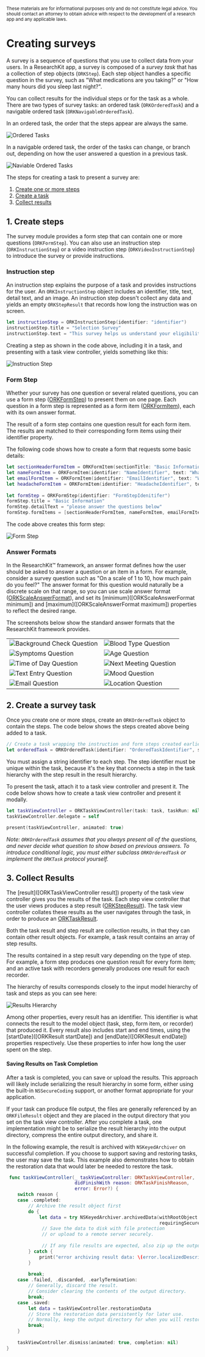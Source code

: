 # 
<sub>These materials are for informational purposes only and do not constitute legal advice. You should contact an attorney to obtain advice with respect to the development of a research app and any applicable laws.</sub>

# Creating surveys

A survey is a sequence of questions that you use to collect data from your users. In a ResearchKit app, a survey is composed of a <i>survey task</i> that has a collection of step objects (`ORKStep`). Each step object handles a specific question in the survey, such as "What medications are you taking?" or "How many hours did you sleep last night?".

You can collect results for the individual steps or for the task as a whole. There are two types of survey tasks: an ordered task (`ORKOrderedTask`) and a navigable ordered task (`ORKNavigableOrderedTask`).

In an ordered task, the order that the steps appear are always the same. 


![Ordered Tasks](creating-surveys-ordered-tasks)

In a navigable ordered task, the order of the tasks can change, or branch out, depending on how the user answered a question in a previous task.

![Naviable Ordered Tasks](creating-surveys-navigable-ordered-tasks)

The steps for creating a task to present a survey are:

1. <a href="#create">Create one or more steps</a>
2. <a href="#task">Create a task</a>
3. <a href="#results">Collect results</a>

## 1. Create steps

The survey module provides a form step that can contain one or more questions
(`ORKFormStep`). You can also use an instruction step
(`ORKInstructionStep`) or a video instruction step (`ORKVideoInstructionStep`) to introduce the survey or provide instructions.

### Instruction step

An instruction step explains the purpose of a task and provides
instructions for the user. An `ORKInstructionStep` object includes an
identifier, title, text, detail text, and an image. An
instruction step doesn't collect any data and yields an empty
`ORKStepResult` that records how long the instruction was
on screen.

```swift
let instructionStep = ORKInstructionStep(identifier: "identifier")
instructionStep.title = "Selection Survey"
instructionStep.text = "This survey helps us understand your eligibility for the fitness study"
```

Creating a step as shown in the code above, including it in a task, and presenting with a task view controller, yields something like this:

![Instruction Step](creating-surveys-instruction-step)

### Form Step

Whether your survey has one question or several related questions, you can use a form step ([ORKFormStep](#)) to present them on one page. Each question in a form step is represented as a form item ([ORKFormItem](#)), each with its
own answer format.

The result of a form step contains one question result for each form
item. The results are matched to their corresponding form items using
their identifier property.

The following code shows how to create a form that requests some basic details:


```swift
let sectionHeaderFormItem = ORKFormItem(sectionTitle: "Basic Information")
let nameFormItem = ORKFormItem(identifier: "NameIdentifier", text: "What is your name?", answerFormat: ORKTextAnswerFormat())
let emailFormItem = ORKFormItem(identifier: "EmailIdentifier", text: "What is your email?", answerFormat: ORKEmailAnswerFormat())
let headacheFormItem = ORKFormItem(identifier: "HeadacheIdentifier", text: "Do you have a headache?", answerFormat: ORKBooleanAnswerFormat())
 
let formStep = ORKFormStep(identifier: "FormStepIdenitifer")
formStep.title = "Basic Information"
formStep.detailText = "please answer the questions below"
formStep.formItems = [sectionHeaderFormItem, nameFormItem, emailFormItem, headacheFormItem]
```

The code above creates this form step:

![Form Step](creating-surveys-form-step)

### Answer Formats

In the ResearchKit™ framework, an answer format defines how the user should be asked to
answer a question or an item in a form.  For example, consider a
survey question such as "On a scale of 1 to 10, how much pain do you
feel?" The answer format for this question would naturally be a
discrete scale on that range, so you can use scale answer format ([ORKScaleAnswerFormat](#)), 
and set its [minimum]([ORKScaleAnswerFormat minimum]) and [maximum]([ORKScaleAnswerFormat maximum]) 
properties to reflect the desired range.  

The screenshots below show the standard answer formats that the ResearchKit framework provides.

|   |   |
|---|---|
| ![Background Check Question](creating-surveys-background-check) | ![Blood Type Question](creating-surveys-blood-type) |
| ![Symptoms Question](creating-surveys-symptom-choice) | ![Age Question](creating-surveys-age) |
| ![Time of Day Question](creating-surveys-time-of-day) | ![Next Meeting Question](creating-surveys-next-meeting) |
| ![Text Entry Question](creating-survyes-feeling-text-entry) | ![Mood Question](creating-surveys-slider) |
| ![Email Question](creating-surveys-email) | ![Location Question](creating-surveys-location) |

## 2. Create a survey task

Once you create one or more steps, create an `ORKOrderedTask` object to
contain the steps. The code below shows the steps created above being added to a task.

```swift
// Create a task wrapping the instruction and form steps created earlier.
let orderedTask = ORKOrderedTask(identifier: "OrderedTaskIdentifier", steps: [instructionStep, formStep])
```


You must assign a string identifier to each step. The step identifier must be unique within the task, because it's the key that connects a step in the task hierarchy with the step result in the result hierarchy.

To present the task, attach it to a task view controller and present
it. The code below shows how to create a task view controller and present it modally.
        
```swift
let taskViewController = ORKTaskViewController(task: task, taskRun: nil)
taskViewController.delegate = self

present(taskViewController, animated: true)
```

*Note: `ORKOrderedTask` assumes that you always present all of the questions,
and never decide what question to show based on previous answers.
To introduce conditional logic, you must either subclass
`ORKOrderedTask` or implement the `ORKTask` protocol yourself.*

## 3. Collect Results
The [result]([ORKTaskViewController result]) property of the task view controller gives you the results of the task.
Each step view controller that the user views produces a step result
([ORKStepResult](#)). The task view controller collates these results as
the user navigates through the task, in order to produce an
[ORKTaskResult](#).

Both the task result and step result are collection results, in that
they can contain other result objects. For example, a task result contains an array of step results.

The results contained in a step result vary depending on the type of
step. For example, a form step produces one question result for
every form item; and an active task with recorders generally produces
one result for each recorder. 

The hierarchy of results corresponds closely to the input
model hierarchy of task and steps as you can see here:

![Results Hierarchy](creating-surveys-results-hierarchy)

Among other properties, every result has an identifier. This
identifier is what connects the result to the model object (task,
step, form item, or recorder) that produced it. Every result also
includes start and end times, using the [startDate]([ORKResult startDate]) and [endDate]([ORKResult endDate])
properties respectively. Use these properties to infer how long the user
spent on the step.
 

#### Saving Results on Task Completion

After a task is completed, you can save or upload the results. This approach 
will likely include serializing the result hierarchy in some form,
either using the built-in `NSSecureCoding` support, or another
format appropriate for your application.

If your task can produce file output, the files are generally referenced by an `ORKFileResult` object and they are placed in the output directory that you set on the task view controller. After you complete a task, one implementation might be to serialize the result hierarchy into the output directory, compress the entire output
directory, and share it.

In the following example, the result is archived with
`NSKeyedArchiver` on successful completion. If you choose to support
saving and restoring tasks, the user may save the task. This
example also demonstrates how to obtain the restoration data that
would later be needed to restore the task.

```swift
 func taskViewController(_ taskViewController: ORKTaskViewController, 
                         didFinishWith reason: ORKTaskFinishReason, 
                         error: Error?) {
	switch reason {
	case .completed:
	    // Archive the result object first
	    do {
	        let data = try NSKeyedArchiver.archivedData(withRootObject: taskViewController.result, 
	                                                    requiringSecureCoding: true)
			 // Save the data to disk with file protection
	   	 	 // or upload to a remote server securely.
	    
	    	 // If any file results are expected, also zip up the outputDirectory.
	    } catch {
	        print("error archiving result data: \(error.localizedDescription)")
	    }
	    
	    break;
	case .failed, .discarded, .earlyTermination:
	    // Generally, discard the result.
	    // Consider clearing the contents of the output directory.
	    break;
	case .saved:
	    let data = taskViewController.restorationData
	    // Store the restoration data persistently for later use.
	    // Normally, keep the output directory for when you will restore.
	    break;
	}
	    
	taskViewController.dismiss(animated: true, completion: nil)
}
```

